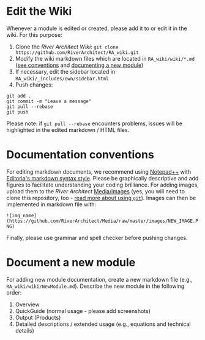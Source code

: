 Edit the Wiki
===========

Whenever a module is edited or created, please add it to or edit it in the wiki. For this purpose:

1. Clone the *River Architect Wiki*: `git clone https://github.com/RiverArchitect/RA_wiki.git`
1. Modify the wiki markdown files which are located in `RA_wiki/wiki/*.md` ([see conventions](#convent) and [documenting a new module](#newmod))
1. If necessary, edit the sidebar located in `RA_wiki/_includes/own/sidebar.html`
1. Push changes:

```
git add .
git commit -m "Leave a message"
git pull --rebase
git push
```

Please note: if `git pull --rebase` encounters problems, issues will be highlighted in the edited markdown / HTML files.


# Documentation conventions <a name="convent"></a>

For editing markdown documents, we recommend using [Notepad++](https://notepad-plus-plus.org) with [Editoria's markdown syntax style](https://github.com/Edditoria/markdown-plus-plus).
Please be graphically descriptive and add figures to facilitate understanding your coding brilliance. For adding images, upload them to the *River Architect* [Media/images](https://github.com/RiverArchitect/Media) (yes, you will need to clone this repository, too - [read more about using `git`](DevGit)). Images can then be implemented in markdown file with:<br/>

`![img_name](https://github.com/RiverArchitect/Media/raw/master/images/NEW_IMAGE.PNG)`

Finally, please use grammar and spell checker before pushing changes.

# Document a new module <a name="newmod"></a>

For adding new module documentation, create a new markdown file (e.g., `RA_wiki/wiki/NewModule.md`). Describe the new module in the following order:

1. Overview
1. QuickGuide (normal usage - please add screenshots)
1. Output (Products)
1. Detailed descriptions / extended usage (e.g., equations and technical details)










